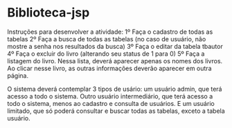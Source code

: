 # Biblioteca-jsp

Instruções para desenvolver a atividade:
1º Faça o cadastro de todas as tabelas
2º Faça a busca de todas as tabelas (no caso de usuário, não mostre a senha nos resultados da busca)
3º Faça o editar da tabela tbautor
4º Faça o excluir do livro (alterando seu status de 1 para 0)
5º Faça a listagem do livro. Nessa lista, deverá aparecer apenas os nomes dos livros. Ao clicar nesse livro, as outras informações deverão aparecer em outra página.

O sistema deverá contemplar 3 tipos de usário: um usuário admin, que terá acesso a todo o sistema. Outro usuário intermediário, que terá acesso a todo o sistema, menos ao cadastro e consulta de usuários. E um usuário limitado, que só poderá consultar e buscar todas as tabelas, exceto a tabela usuário.
